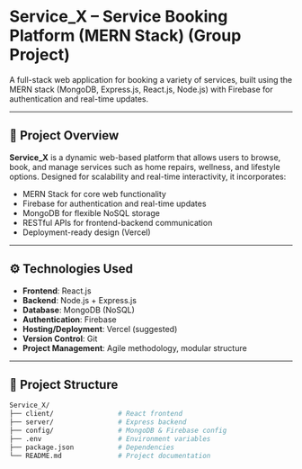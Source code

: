 # Service_X – Service Booking Platform (MERN Stack) (Group Project)

A full-stack web application for booking a variety of services, built using the MERN stack (MongoDB, Express.js, React.js, Node.js) with Firebase for authentication and real-time updates.

---

## 📝 Project Overview

**Service_X** is a dynamic web-based platform that allows users to browse, book, and manage services such as home repairs, wellness, and lifestyle options. Designed for scalability and real-time interactivity, it incorporates:

- MERN Stack for core web functionality
- Firebase for authentication and real-time updates
- MongoDB for flexible NoSQL storage
- RESTful APIs for frontend-backend communication
- Deployment-ready design (Vercel)

---

## ⚙️ Technologies Used

- **Frontend**: React.js
- **Backend**: Node.js + Express.js
- **Database**: MongoDB (NoSQL)
- **Authentication**: Firebase
- **Hosting/Deployment**: Vercel (suggested)
- **Version Control**: Git
- **Project Management**: Agile methodology, modular structure

---

## 📁 Project Structure

```bash
Service_X/
├── client/                # React frontend
├── server/                # Express backend
├── config/                # MongoDB & Firebase config
├── .env                   # Environment variables
├── package.json           # Dependencies
└── README.md              # Project documentation
